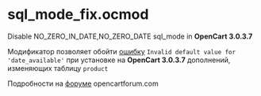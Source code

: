 # sql_mode_fix.ocmod
Disable  NO_ZERO_IN_DATE,NO_ZERO_DATE sql_mode in **OpenCart 3.0.3.7**

Модификатор позволяет обойти [ошибку](https://github.com/Tseka85/opencart3-exchange1c/issues/17) `Invalid default value for 'date_available'` при установке на **OpenCart 3.0.3.7** дополнений, изменяющих таблицу `product` 

Подробности на [форуме](https://opencartforum.com/topic/162911-defoltnaya-baza-opencart-konflikt-s-mysql-serverom/) opencartforum.com
